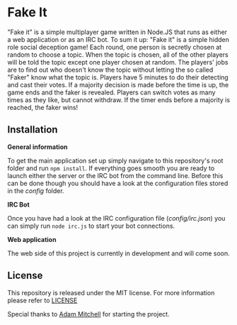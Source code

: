 # Fake It #

"Fake it" is a simple multiplayer game written in Node.JS that runs as either a web application or as an IRC bot. To sum it up: "Fake it" is a simple hidden role social deception game! Each round, one person is secretly chosen at random to choose a topic. When the topic is chosen, all of the other players will be told the topic except one player chosen at random. The players' jobs are to find out who doesn't know the topic without letting the so called "Faker" know what the topic is. Players have 5 minutes to do their detecting and cast their votes. If a majority decision is made before the time is up, the game ends and the faker is revealed. Players can switch votes as many times as they like, but cannot withdraw. If the timer ends before a majority is reached, the faker wins!

## Installation ##

**General information**

To get the main application set up simply navigate to this repository's root folder and run `npm install`. If everything goes smooth you are ready to launch either the server or the IRC bot from the command line. Before this can be done though you should have a look at the configuration files stored in the *config* folder.

**IRC Bot**

Once you have had a look at the IRC configuration file (*config/irc.json*) you can simply run `node irc.js` to start your bot connections.

**Web application**

The web side of this project is currently in development and will come soon.

## License ##

This repository is released under the MIT license. For more information please refer to [LICENSE](https://github.com/isogash/faking-it-on-irc/blob/master/LICENSE)

Special thanks to [Adam Mitchell](https://github.com/isogash) for starting the project.